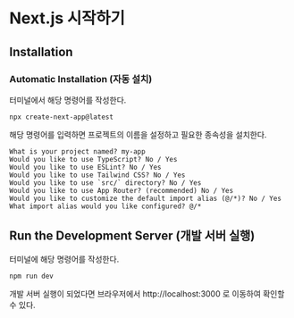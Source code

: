 # Next.js 시작하기

## Installation

### Automatic Installation (자동 설치)

터미널에서 해당 명령어를 작성한다.

`npx create-next-app@latest`

해당 명령어를 입력하면 프로젝트의 이름을 설정하고 필요한 종속성을 설치한다.

```
What is your project named? my-app
Would you like to use TypeScript? No / Yes
Would you like to use ESLint? No / Yes
Would you like to use Tailwind CSS? No / Yes
Would you like to use `src/` directory? No / Yes
Would you like to use App Router? (recommended) No / Yes
Would you like to customize the default import alias (@/*)? No / Yes
What import alias would you like configured? @/*
```

## Run the Development Server (개발 서버 실행)

터미널에 해당 명령어를 작성한다.

`npm run dev`

개발 서버 실행이 되었다면 브라우저에서 http://localhost:3000 로 이동하여 확인할 수 있다.
